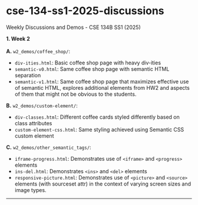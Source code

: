 # cse-134-ss1-2025-discussions
Weekly Discussions and Demos - CSE 134B SS1 (2025)

**1. Week 2**<br><br>
**A.** `w2_demos/coffee_shop/`:
- `div-ities.html`: Basic coffee shop page with heavy div-ities
- `semantic-v0.html`: Same coffee shop page with semantic HTML separation
- `semantic-v1.html`: Same coffee shop page that maximizes effective use of semantic HTML, explores additional elements from HW2 and aspects of them that might not be obvious to the students.

**B.** `w2_demos/custom-element/`:
- `div-classes.html`: Different coffee cards styled differently based on class attributes
- `custom-element-css.html`: Same styling achieved using Semantic CSS custom element

**C.** `w2_demos/other_semantic_tags/`:
- `iframe-progress.html`: Demonstrates use of `<iframe>` and `<progress>` elements
- `ins-del.html`: Demonstrates `<ins>` and `<del>` elements
- `responsive-picture.html`: Demonstrates use of `<picture>` and `<source>` elements (with sourceset attr) in the context of varying screen sizes and image types.

---
